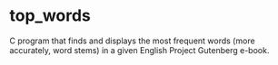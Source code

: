 # top_words
C program that finds and displays the most frequent words (more accurately, word stems) in a given English Project Gutenberg e-book.
